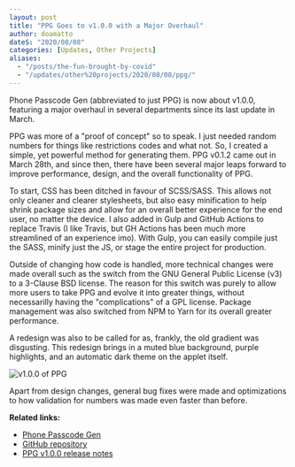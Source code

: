```yaml
---
layout: post
title: "PPG Goes to v1.0.0 with a Major Overhaul"
author: doamatto
dateS: "2020/08/08"
categories: [Updates, Other Projects]
aliases:
  - "/posts/the-fun-brought-by-covid"
  - "/updates/other%20projects/2020/08/08/ppg/"
---
```


Phone Passcode Gen (abbreviated to just PPG) is now about v1.0.0, featuring a major overhaul in several departments since its last update in March.
<!--more-->

PPG was more of a "proof of concept" so to speak. I just needed random numbers for things like restrictions codes and what not. So, I created a simple, yet powerful method for generating them. PPG v0.1.2 came out in March 28th, and since then, there have been several major leaps forward to improve performance, design, and the overall functionality of PPG.

To start, CSS has been ditched in favour of SCSS/SASS. This allows not only cleaner and clearer stylesheets, but also easy minification to help shrink package sizes and allow for an overall better experience for the end user, no matter the device. I also added in Gulp and GitHub Actions to replace Travis (I like Travis, but GH Actions has been much more streamlined of an experience imo). With Gulp, you can easily compile just the SASS, minify just the JS, or stage the entire project for production.

Outside of changing how code is handled, more technical changes were made overall such as the switch from the GNU General Public License (v3) to a 3-Clause BSD license. The reason for this switch was purely to allow more users to take PPG and evolve it into greater things, without necessarilly having the "complications" of a GPL license. Package management was also switched from NPM to Yarn for its overall greater performance.

A redesign was also to be called for as, frankly, the old gradient was disgusting. This redesign brings in a muted blue background, purple highlights, and an automatic dark theme on the applet itself.

![v1.0.0 of PPG](https://files.catbox.moe/mb8d0s.png)

Apart from design changes, general bug fixes were made and optimizations to how validation for numbers was made even faster than before.

**Related links:**
- [Phone Passcode Gen](https://ppg.doamatto.xyz)
- [GitHub repository](https://github.com/doamatto/phone-passcode-gen)
- [PPG v1.0.0 release notes](https://github.com/doamatto/phone-passcode-gen/releases/tag/v0.2.0)

